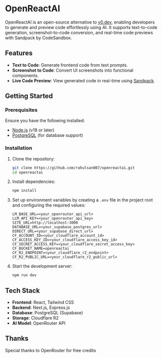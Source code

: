 # OpenReactAI

OpenReactAI is an open-source alternative to [v0.dev](https://v0.dev), enabling developers to generate and preview code effortlessly using AI. It supports text-to-code generation, screenshot-to-code conversion, and real-time code previews with Sandpack by CodeSandbox.

## Features

- **Text to Code**: Generate frontend code from text prompts.
- **Screenshot to Code**: Convert UI screenshots into functional components.
- **Live Code Preview**: View generated code in real-time using [Sandpack](https://sandpack.codesandbox.io/).

## Getting Started

### Prerequisites
Ensure you have the following installed:
- [Node.js](https://nodejs.org/) (v18 or later)
- [PostgreSQL](https://www.postgresql.org/) (for database support)

### Installation

1. Clone the repository:
   ```sh
   git clone https://github.com/rahulsan007/openreactai.git
   cd openreactai
   ```

2. Install dependencies:
   ```sh
   npm install
   ```

3. Set up environment variables by creating a `.env` file in the project root and configuring the required values:
   ```env
   LM_BASE_URL=<your_openrouter_api_url>
   LLM_API_KEY=<your_openrouter_api_key>
   SITE_URL=http://localhost:3000
   DATABASE_URL=<your_supabase_postgres_url>
   DIRECT_URL=<your_supabase_direct_url>
   CF_ACCOUNT_ID=<your_cloudflare_account_id>
   CF_ACCESS_KEY_ID=<your_cloudflare_access_key_id>
   CF_SECRET_ACCESS_KEY=<your_cloudflare_secret_access_key>
   CF_BUCKET_NAME=openreactai
   CF_R2_ENDPOINT=<your_cloudflare_r2_endpoint>
   CF_R2_PUBLIC_URL=<your_cloudflare_r2_public_url>
   ```

4. Start the development server:
   ```sh
   npm run dev
   ```

## Tech Stack
- **Frontend**: React, Tailwind CSS
- **Backend**: Next.js, Express.js
- **Database**: PostgreSQL (Supabase)
- **Storage**: Cloudflare R2
- **AI Model**: OpenRouter API


## Thanks
Special thanks to OpenRouter for free credits